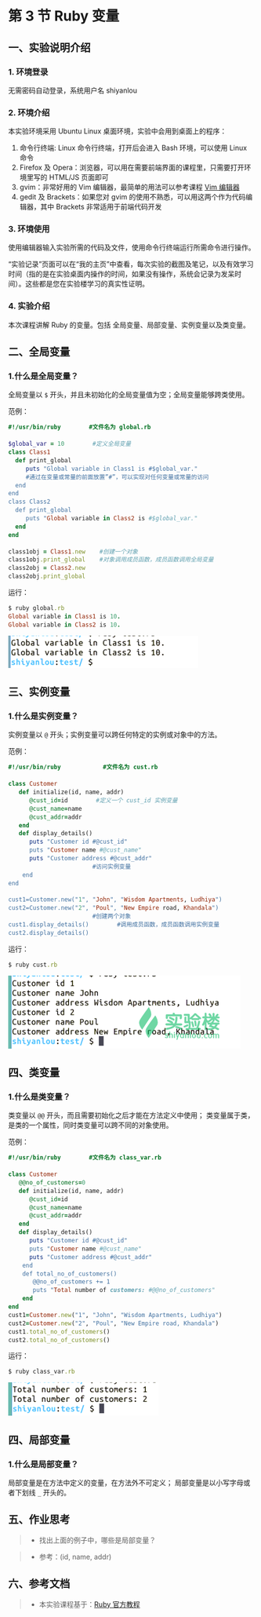 # 第 3 节 Ruby 变量

## 一、实验说明介绍

### 1\. 环境登录

无需密码自动登录，系统用户名 shiyanlou

### 2\. 环境介绍

本实验环境采用 Ubuntu Linux 桌面环境，实验中会用到桌面上的程序：

1.  命令行终端: Linux 命令行终端，打开后会进入 Bash 环境，可以使用 Linux 命令
2.  Firefox 及 Opera：浏览器，可以用在需要前端界面的课程里，只需要打开环境里写的 HTML/JS 页面即可
3.  gvim：非常好用的 Vim 编辑器，最简单的用法可以参考课程 [Vim 编辑器](http://www.shiyanlou.com/courses/2)
4.  gedit 及 Brackets：如果您对 gvim 的使用不熟悉，可以用这两个作为代码编辑器，其中 Brackets 非常适用于前端代码开发

### 3\. 环境使用

使用编辑器输入实验所需的代码及文件，使用命令行终端运行所需命令进行操作。

“实验记录”页面可以在“我的主页”中查看，每次实验的截图及笔记，以及有效学习时间（指的是在实验桌面内操作的时间，如果没有操作，系统会记录为发呆时间）。这些都是您在实验楼学习的真实性证明。

### 4\. 实验介绍

本次课程讲解 Ruby 的变量。包括 全局变量、局部变量、实例变量以及类变量。

## 二、全局变量

### 1.什么是全局变量？

全局变量以 `$` 开头，并且未初始化的全局变量值为空；全局变量能够跨类使用。

范例：

```rb
#!/usr/bin/ruby        #文件名为 global.rb

$global_var = 10        #定义全局变量
class Class1
  def print_global
     puts "Global variable in Class1 is #$global_var."
     #通过在变量或常量的前面放置”#”，可以实现对任何变量或常量的访问
  end
end
class Class2
  def print_global
     puts "Global variable in Class2 is #$global_var."
  end
end

class1obj = Class1.new    #创建一个对象
class1obj.print_global    #对象调用成员函数，成员函数调用全局变量
class2obj = Class2.new
class2obj.print_global 
```

运行：

```rb
$ ruby global.rb
Global variable in Class1 is 10.
Global variable in Class2 is 10. 
```

![图片描述信息](img/c3208526241f26abd3b36b1732c6f8e3.jpg)

## 三、实例变量

### 1.什么是实例变量？

实例变量以 `@` 开头；实例变量可以跨任何特定的实例或对象中的方法。

范例：

```rb
#!/usr/bin/ruby            #文件名为 cust.rb

class Customer
   def initialize(id, name, addr)
      @cust_id=id        #定义一个 cust_id 实例变量
      @cust_name=name
      @cust_addr=addr
   end
   def display_details()
      puts "Customer id #@cust_id"
      puts "Customer name #@cust_name"
      puts "Customer address #@cust_addr"
                        #访问实例变量
    end
end

cust1=Customer.new("1", "John", "Wisdom Apartments, Ludhiya")
cust2=Customer.new("2", "Poul", "New Empire road, Khandala")
                        #创建两个对象
cust1.display_details()        #调用成员函数，成员函数调用实例变量
cust2.display_details() 
```

运行：

```rb
$ ruby cust.rb 
```

![图片描述信息](img/48fa65c0036b200d22379102f0439ea5.jpg)

## 四、类变量

### 1.什么是类变量？

类变量以 `@@` 开头，而且需要初始化之后才能在方法定义中使用； 类变量属于类，是类的一个属性，同时类变量可以跨不同的对象使用。

范例：

```rb
#!/usr/bin/ruby        #文件名为 class_var.rb

class Customer
   @@no_of_customers=0
   def initialize(id, name, addr)
      @cust_id=id
      @cust_name=name
      @cust_addr=addr
   end
   def display_details()
      puts "Customer id #@cust_id"
      puts "Customer name #@cust_name"
      puts "Customer address #@cust_addr"
    end
    def total_no_of_customers()
       @@no_of_customers += 1
       puts "Total number of customers: #@@no_of_customers"
    end
end
cust1=Customer.new("1", "John", "Wisdom Apartments, Ludhiya")
cust2=Customer.new("2", "Poul", "New Empire road, Khandala")
cust1.total_no_of_customers()
cust2.total_no_of_customers() 
```

运行：

```rb
$ ruby class_var.rb 
```

![图片描述信息](img/efa6619ff4009781a6faa968629e4eff.jpg)

## 四、局部变量

### 1.什么是局部变量？

局部变量是在方法中定义的变量，在方法外不可定义； 局部变量是以小写字母或者下划线 `_` 开头的。

## 五、作业思考

> * 找出上面的例子中，哪些是局部变量？

> * 参考：(id, name, addr)

## 六、参考文档

> * 本实验课程基于：[Ruby 官方教程](https://www.ruby-lang.org/zh_cn/documentation/)